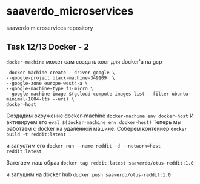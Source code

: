 # saaverdo_microservices
saaverdo microservices repository

## Task 12/13 Docker - 2


`docker-machine` может сам создать хост для docker'а на gcp

```
 docker-machine create --driver google \
--google-project black-machine-349109  \
--google-zone europe-west4-a \
--google-machine-type f1-micro \
--google-machine-image $(gcloud compute images list --filter ubuntu-minimal-1804-lts --uri) \
docker-host
```
Создадим окружение docker-machine
`docker-machine env docker-host`
И активируем его
`eval $(docker-machine env docker-host)`
Теперь мы работаем с docker на удалённой машине.
Соберем контейнер
`docker build -t reddit:latest .`

и запустим его
`docker run --name reddit -d --network=host reddit:latest`

Затегаем наш образ
`docker tag reddit:latest saaverdo/otus-reddit:1.0`

и запушим на docker hub
`docker push saaverdo/otus-reddit:1.0`
